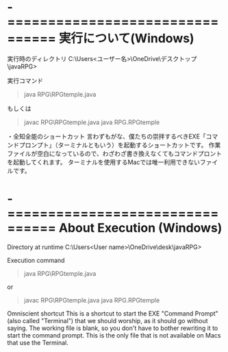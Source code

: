 -================================
実行について(Windows)
================================
実行時のディレクトリ
C:\Users\<ユーザー名>\OneDrive\デスクトップ\javaRPG>

実行コマンド
>java RPG\RPGtemple.java

もしくは
>javac RPG\RPGtemple.java
>java RPG.RPGtemple

・全知全能のショートカット
言わずもがな、僕たちの崇拝するべきEXE「コマンドプロンプト」（ターミナルともいう）を起動するショートカットです。
作業ファイルが空白になっているので、わざわざ書き換えなくてもコマンドプロントを起動してくれます。
ターミナルを使用するMacでは唯一利用できないファイルです。

-================================
About Execution (Windows)
================================
Directory at runtime
C:\Users\<User name>\OneDrive\desk\javaRPG>

Execution command
>java RPG\RPGtemple.java

or
>javac RPG\RPGtemple.java
>java RPG.RPGtemple

Omniscient shortcut
This is a shortcut to start the EXE "Command Prompt" (also called "Terminal") that we should worship, as it should go without saying.
The working file is blank, so you don't have to bother rewriting it to start the command prompt.
This is the only file that is not available on Macs that use the Terminal.
